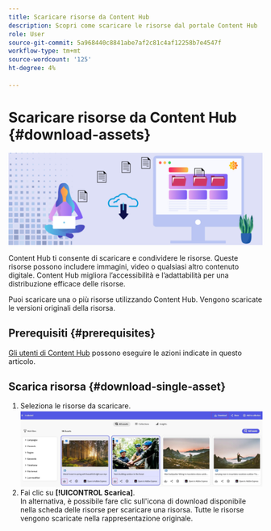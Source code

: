 ```yaml
---
title: Scaricare risorse da Content Hub
description: Scopri come scaricare le risorse dal portale Content Hub
role: User
source-git-commit: 5a968440c8841abe7af2c81c4af12258b7e4547f
workflow-type: tm+mt
source-wordcount: '125'
ht-degree: 4%

---
```


# Scaricare risorse da Content Hub {#download-assets}

<!-- ![Download assets](assets/download-asset.jpg) -->
![Scaricare le risorse](assets/download-asset-genstudio.jpeg)

Content Hub ti consente di scaricare e condividere le risorse. Queste risorse possono includere immagini, video o qualsiasi altro contenuto digitale. Content Hub migliora l’accessibilità e l’adattabilità per una distribuzione efficace delle risorse.

Puoi scaricare una o più risorse utilizzando Content Hub. Vengono scaricate le versioni originali della risorsa.

## Prerequisiti {#prerequisites}

[Gli utenti di Content Hub](deploy-content-hub.md#onboard-content-hub-users) possono eseguire le azioni indicate in questo articolo.

## Scarica risorsa {#download-single-asset}

1. Seleziona le risorse da scaricare.
   ![Scarica risorsa singola](assets/download-assets-new.jpg)
1. Fai clic su **[!UICONTROL Scarica]**. <br> In alternativa, è possibile fare clic sull&#39;icona di download disponibile nella scheda delle risorse per scaricare una risorsa.
Tutte le risorse vengono scaricate nella rappresentazione originale.
